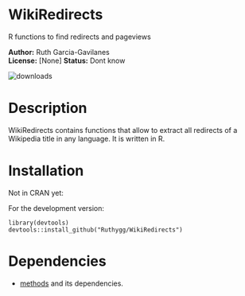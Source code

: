 WikiRedirects
=========

R functions to find redirects and pageviews 

__Author:__ Ruth Garcia-Gavilanes<br/> 
__License:__ [None]
__Status:__ Dont know

![downloads](http://cranlogs.r-pkg.org/badges/grand-total/WikidataR)

Description
======
WikiRedirects contains functions that allow to extract all redirects of a Wikipedia title in any language. It is written in R.


Installation
======

Not in CRAN yet:

    
For the development version:

    library(devtools)
    devtools::install_github("Ruthygg/WikiRedirects")
    
Dependencies
======
* [methods](http://cran.r-project.org/web/packages/methods/index.html) and its dependencies.

